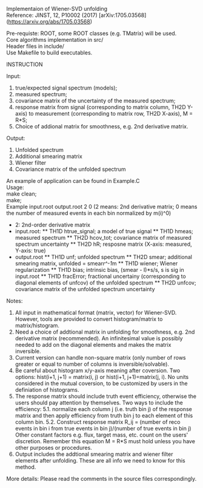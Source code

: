 Implementaion of Wiener-SVD unfolding    
Reference: 	JINST, 12, P10002 (2017) \[arXiv:1705.03568](https://arxiv.org/abs/1705.03568)  

Pre-requiste: ROOT, some ROOT classes (e.g. TMatrix) will be used.  
Core algorithms implementation in src/  
Header files in include/  
Use Makefile to build executables.  

INSTRUCTION

Input: 
1. true/expected signal spectrum (models); 
2. measured spectrum; 
3. covariance matrix of the uncertainty of the measured spectrum; 
4. response matrix from signal (corresponding to matrix column, TH2D Y-axis) to measurement (corresponding to matrix row, TH2D X-axis), M = R*S; 
5. Choice of addional matrix for smoothness, e.g. 2nd derivative matrix.  

Output:
1. Unfolded spectrum
2. Additional smearing matrix
3. Wiener filter
4. Covariance matrix of the unfolded spectrum


An example of application can be found in Example.C  
Usage:  
make clean;  
make;  
Example input.root output.root 2 0 
(2 means: 2nd derivative matrix; 0 means the number of measured events in each bin normalized by m(i)^0)

* 2: 2nd-order derivative matrix
* input.root:
** TH1D htrue_signal; a model of true signal
** TH1D hmeas; measured spectrum
** TH2D hcov_tot; covariance matrix of measured spectrum uncertainty
** TH2D hR; resposne matrix (X-axis: measured, Y-axis: true)
* output.root
** TH1D unf; unfolded spectrum
** TH2D smear; additional smearing matrix, unfolded = smear*r^-1*m
** TH1D wiener; Wiener regularization
** TH1D bias; intrinsic bias, (smear - I)*s/s, s is sig in input.root
** TH1D fracError; fractional uncertainy (corresponding to diagonal elements of unfcov) of the unfolded spectrum
** TH2D unfcov; covariance matrix of the unfolded spectrum uncertainty

Notes:
1. All input in mathematical format (matrix, vector) for Wiener-SVD. However, tools are provided to convert histogram/matrix to matrix/histogram.  
2. Need a choice of addtional matrix in unfolding for smoothness, e.g. 2nd derivative matrix (recommended). An infinitesimal value is possibly needed to add on the diagonal elements and makes the matrix inversible.
3. Current version can handle non-square matrix (only number of rows greater or equal to number of columns is inversible/solvable).
4. Be careful about histogram x/y-axis meaning after coversion. Two options: hist(i+1, j+1) = matrix(i, j) or hist(i+1, j+1)=matrix(j, i). No units considered in the mutual coversion, to be customized by users in the definiation of histograms.
5. The response matrix should include truth event efficiency, otherwise the users should pay attention by themselves. Two ways to include the efficiency:
  5.1. normalize each column j (i.e. truth bin j) of the response matrix and then apply efficiency from truth bin j to each element of this column bin.
  5.2. Construct response matrix R_ij = (number of reco events in bin i from true events in bin j)/(number of true events in bin j)
Other constant factors e.g. flux, target mass, etc. count on the users' discretion. Remember this equation M = R\*S must hold unless you have other purposes or procedures.
6. Output includes the addtional smearing matrix and wiener filter elements after unfolding. These are all info we need to know for this method. 

More details:
Please read the comments in the source files correspondingly.


